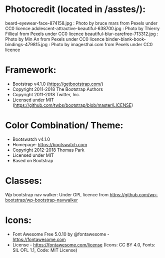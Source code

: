 # Photocredit (located in /asstes/):

beard-eyewear-face-874158.jpg               :	Photo by bruce mars from Pexels under CC0 licence
adolescent-attractive-beautiful-638700.jpg  :	Photo by Thierry Fillieul from Pexels under CC0 licence
beautiful-blur-carefree-713312.jpg          :	Photo by Min An from Pexels under CC0 licence
binder-blank-book-bindings-479815.jpg       :	Photo by imagesthai.com from Pexels under CC0 licence

# Framework:

 * Bootstrap v4.1.0 (https://getbootstrap.com/)
 * Copyright 2011-2018 The Bootstrap Authors
 * Copyright 2011-2018 Twitter, Inc.
 * Licensed under MIT (https://github.com/twbs/bootstrap/blob/master/LICENSE)

# Color Combination/ Theme:

 * Bootswatch v4.1.0
 * Homepage: https://bootswatch.com
 * Copyright 2012-2018 Thomas Park
 * Licensed under MIT
 * Based on Bootstrap

# Classes:
 Wp bootstrap nav walker: Under GPL licence from https://github.com/wp-bootstrap/wp-bootstrap-navwalker


# Icons:
* Font Awesome Free 5.0.10 by @fontawesome - https://fontawesome.com
* License - https://fontawesome.com/license (Icons: CC BY 4.0, Fonts: SIL OFL 1.1, Code: MIT License)
